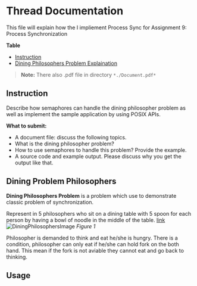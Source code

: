 # Thread Documentation

This file will explain how the I impliement Process Sync for Assignment 9: Process Synchronization

**Table**
- [Instruction](#Instruction)
- [Dining Philosophers Problem Explaination](#diningProblem)

> **Note:** There also .pdf file in directory `*./Document.pdf*`

  

## <a name="instruction"></a> Instruction

Describe how semaphores can handle the dining philosopher problem as well as implement the sample application by using POSIX APIs.

**What to submit:**

-   A document file: discuss the following topics.
-   What is the dining philosopher problem?
-   How to use semaphores to handle this problem? Provide the example.
-   A source code and example output. Please discuss why you get the output like that.

## <a name="DiningProblem"></a> Dining Problem Philosophers

**Dining Philosophers Problem** is a problem which use to demonstrate classic problem of synchronization.

Represent in 5 philosophers who sit on a dining table with 5 spoon for each person by having a bowl of noodle in the middle of the table. [link]()
![DiningPhilosophersImage](https://static.javatpoint.com/operating-system/images/os-dining-philosophers-problem.gif)
*<a name="Figure "></a>Figure 1*

Philosopher is demanded to think and eat he/she is hungry. There is a condition, philosopher can only eat if he/she can hold fork on the both hand. This mean if the fork is not aviable they cannot eat and go back to thinking.
## Usage